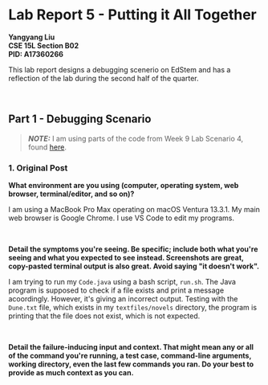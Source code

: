 # Lab Report 5 - Putting it All Together
**Yangyang Liu \
CSE 15L Section B02 \
PID: A17360266**

This lab report designs a debugging scenerio on EdStem and has a reflection of the lab during the second half of the quarter.

&nbsp;
&nbsp;

## Part 1 - Debugging Scenario
> **_NOTE:_** I am using parts of the code from Week 9 Lab Scenario 4, found [here](https://ucsd-cse15l-s23.github.io/week/week9/#scenario-4).

### 1. Original Post

**What environment are you using (computer, operating system, web browser, terminal/editor, and so on)?**

I am using a MacBook Pro Max operating on macOS Ventura 13.3.1. My main web browser is Google Chrome. I use VS Code to edit my programs. 

&nbsp;

**Detail the symptoms you're seeing. Be specific; include both what you're seeing and what you expected to see instead. Screenshots are great, copy-pasted terminal output is also great. Avoid saying "it doesn't work".**

I am trying to run my `Code.java` using a bash script, `run.sh`. The Java program is supposed to check if a file exists and print a message acoordingly. However, it's giving an incorrect output. Testing with the `Dune.txt` file, which exists in my `textfiles/novels` directory, the program is printing that the file does not exist, which is not expected.



&nbsp;

**Detail the failure-inducing input and context. That might mean any or all of the command you're running, a test case, command-line arguments, working directory, even the last few commands you ran. Do your best to provide as much context as you can.**
